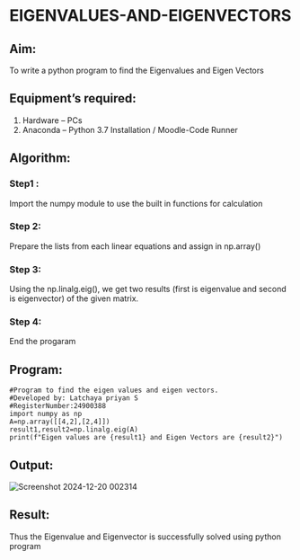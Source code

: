 # EIGENVALUES-AND-EIGENVECTORS
## Aim:
To write a python program to find the Eigenvalues and Eigen Vectors
## Equipment’s required:
1. 	Hardware – PCs
2. 	Anaconda – Python 3.7 Installation / Moodle-Code Runner
## Algorithm:
### Step1 : 
Import the numpy module to use the built in functions for calculation
### Step 2: 
Prepare the lists from each linear equations and assign in np.array() 
### Step 3:
Using the np.linalg.eig(),  we get two results (first is eigenvalue and second is eigenvector) of the given matrix.
### Step 4: 
End the progaram


## Program:
```
#Program to find the eigen values and eigen vectors.
#Developed by: Latchaya priyan S
#RegisterNumber:24900388
import numpy as np
A=np.array([[4,2],[2,4]])
result1,result2=np.linalg.eig(A)
print(f"Eigen values are {result1} and Eigen Vectors are {result2}")
```

## Output:
![Screenshot 2024-12-20 002314](https://github.com/user-attachments/assets/8536a730-97f3-4e75-b014-e22a80d13ac4)

## Result:
Thus the Eigenvalue and Eigenvector is successfully solved using python program
